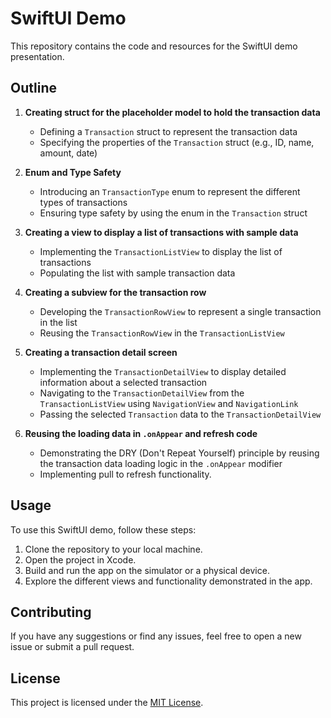 # SwiftUI Demo

This repository contains the code and resources for the SwiftUI demo presentation.

## Outline

1. **Creating struct for the placeholder model to hold the transaction data**
   - Defining a `Transaction` struct to represent the transaction data
   - Specifying the properties of the `Transaction` struct (e.g., ID, name, amount, date)

2. **Enum and Type Safety**
   - Introducing an `TransactionType` enum to represent the different types of transactions
   - Ensuring type safety by using the enum in the `Transaction` struct

3. **Creating a view to display a list of transactions with sample data**
   - Implementing the `TransactionListView` to display the list of transactions
   - Populating the list with sample transaction data

4. **Creating a subview for the transaction row**
   - Developing the `TransactionRowView` to represent a single transaction in the list
   - Reusing the `TransactionRowView` in the `TransactionListView`

5. **Creating a transaction detail screen**
   - Implementing the `TransactionDetailView` to display detailed information about a selected transaction
   - Navigating to the `TransactionDetailView` from the `TransactionListView` using `NavigationView` and `NavigationLink`
   - Passing the selected `Transaction` data to the `TransactionDetailView`

6. **Reusing the loading data in `.onAppear` and refresh code**
   - Demonstrating the DRY (Don't Repeat Yourself) principle by reusing the transaction data loading logic in the `.onAppear` modifier
   - Implementing pull to refresh functionality.

## Usage

To use this SwiftUI demo, follow these steps:

1. Clone the repository to your local machine.
2. Open the project in Xcode.
3. Build and run the app on the simulator or a physical device.
4. Explore the different views and functionality demonstrated in the app.

## Contributing

If you have any suggestions or find any issues, feel free to open a new issue or submit a pull request.

## License

This project is licensed under the [MIT License](LICENSE).